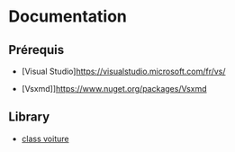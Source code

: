 # Documentation



## Prérequis
 * [Visual Studio]https://visualstudio.microsoft.com/fr/vs/

 * [Vsxmd]]https://www.nuget.org/packages/Vsxmd

 ## Library
 * [class voiture](Documentation/README.xml)

